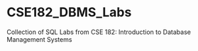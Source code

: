 # CSE182_DBMS_Labs
Collection of  SQL Labs from CSE 182: Introduction to Database Management Systems 

